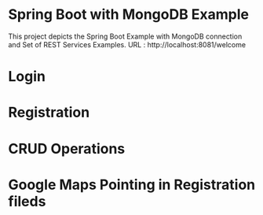 # Spring Boot with MongoDB Example

This project depicts the Spring Boot Example with MongoDB connection and Set of REST Services Examples.
URL : http://localhost:8081/welcome
# Login

# Registration 

# CRUD Operations 

# Google Maps Pointing in Registration fileds

 



